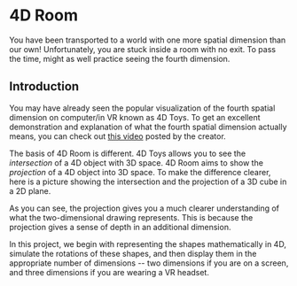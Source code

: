# 4D Room
You have been transported to a world with one more spatial dimension than our own! Unfortunately, you are stuck inside a room with no exit. To pass the time, might as well practice seeing the fourth dimension.

## Introduction

You may have already seen the popular visualization of the fourth spatial dimension on computer/in VR known as 4D Toys. To get an excellent demonstration and explanation of what the fourth spatial dimension actually means, you can check out [this video](https://www.youtube.com/watch?v=0t4aKJuKP0Q) posted by the creator.

The basis of 4D Room is different. 4D Toys allows you to see the _intersection_ of a 4D object with 3D space. 4D Room aims to show the _projection_ of a 4D object into 3D space. To make the difference clearer, here is a picture showing the intersection and the projection of a 3D cube in a 2D plane.

As you can see, the projection gives you a much clearer understanding of what the two-dimensional drawing represents. This is because the projection gives a sense of depth in an additional dimension.

In this project, we begin with representing the shapes mathematically in 4D, simulate the rotations of these shapes, and then display them in the appropriate number of dimensions -- two dimensions if you are on a screen, and three dimensions if you are wearing a VR headset.

